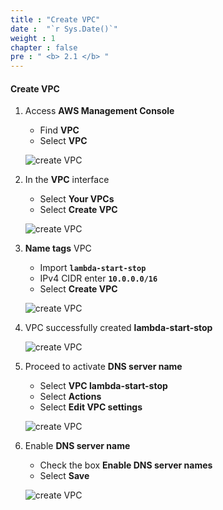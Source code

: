```yaml
---
title : "Create VPC"
date :  "`r Sys.Date()`" 
weight : 1 
chapter : false
pre : " <b> 2.1 </b> "
---
```


#### Create VPC

1. Access **AWS Management Console**

   - Find **VPC**
   - Select **VPC**

   ![create VPC](/aws-fcj-workshop01/images/2-createVPC/1CreateVPC/0001.png?width=90pc)

2. In the **VPC** interface

   - Select **Your VPCs**
   - Select **Create VPC**

   ![create VPC](/aws-fcj-workshop01/images/2-createVPC/1CreateVPC/0002.png?width=90pc)

3. **Name tags** VPC 
   - Import **```lambda-start-stop```**
   - IPv4 CIDR enter **```10.0.0.0/16```**
   - Select **Create VPC**

   ![create VPC](/aws-fcj-workshop01/images/2-createVPC/1CreateVPC/0003.png?width=90pc)


4. VPC successfully created **lambda-start-stop**

   ![create VPC](/aws-fcj-workshop01/images/2-createVPC/1CreateVPC/0004.png?width=90pc)

5. Proceed to activate **DNS server name**

   - Select **VPC lambda-start-stop**
   - Select **Actions**
   - Select **Edit VPC settings**
   
   ![create VPC](/aws-fcj-workshop01/images/2-createVPC/1CreateVPC/0005.png?width=90pc)

6. Enable **DNS server name**
   - Check the box **Enable DNS server names**
   - Select **Save**
  
   ![create VPC](/aws-fcj-workshop01/images/2-createVPC/1CreateVPC/0006.png?width=90pc)